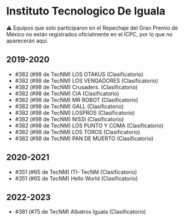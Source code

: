 # Instituto Tecnologico De Iguala

:warning: Equipos que solo participaron en el Repechaje del Gran Premio de México no están registrados oficialmente en el ICPC, por lo que no aparecerán aquí.

## 2019-2020

- #382 (#98 de TecNM) LOS OTAKUS (Clasificatorio)
- #382 (#98 de TecNM) LOS VENGADORES (Clasificatorio)
- #382 (#98 de TecNM) Crusaders. (Clasificatorio)
- #382 (#98 de TecNM) CIA (Clasificatorio)
- #382 (#98 de TecNM) MR ROBOT (Clasificatorio)
- #382 (#98 de TecNM) GALL (Clasificatorio)
- #382 (#98 de TecNM) LOSPROS (Clasificatorio)
- #382 (#98 de TecNM) NISSI (Clasificatorio)
- #382 (#98 de TecNM) LOS PUNTO Y COMA  (Clasificatorio)
- #382 (#98 de TecNM) LOS TOROS (Clasificatorio)
- #382 (#98 de TecNM) PAN DE MUERTO (Clasificatorio)

## 2020-2021

- #351 (#65 de TecNM) ITI- TecNM  (Clasificatorio)
- #351 (#65 de TecNM) Hello World (Clasificatorio)

## 2022-2023

- #381 (#75 de TecNM) Albatros Iguala (Clasificatorio)


